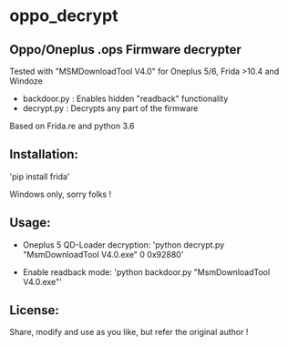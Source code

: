 # oppo_decrypt
Oppo/Oneplus .ops Firmware decrypter
------------------------------------

Tested with "MSMDownloadTool V4.0" for Oneplus 5/6, Frida >10.4 and Windoze

* backdoor.py : Enables hidden "readback" functionality
* decrypt.py  : Decrypts any part of the firmware

Based on Frida.re and python 3.6

Installation:
-------------
'pip install frida'

Windows only, sorry folks !

Usage:
-------- 
* Oneplus 5 QD-Loader decryption:
'python decrypt.py "MsmDownloadTool V4.0.exe" 0 0x92880'

* Enable readback mode:
'python backdoor.py "MsmDownloadTool V4.0.exe"'

License:
-------- 
Share, modify and use as you like, but refer the original author !